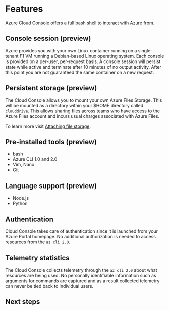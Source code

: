 # Features
Azure Cloud Console offers a full bash shell to interact with Azure from.

## Console session (preview)
Azure provides you with your own Linux container running on a single-tenant F1 VM running a Debian-based Linux operating system.
Each console is provided on a per-user, per-request basis. A console session will persist state while active and terminate after 10 minutes of 
no output activity. After this point you are not guaranteed the same container on a new request.

## Persistent storage (preview)
The Cloud Console allows you to mount your own Azure Files Storage. This will be mounted as a directory within your $HOME directory called `clouddrive`.
This allows sharing files across teams who have access to the Azure Files account and incurs usual charges associated with Azure Files.

To learn more visit [Attaching file storage](../How-to/acc-persisting-storage).

## Pre-installed tools (preview)
* bash
* Azure CLI 1.0 and 2.0
* Vim, Nano
* Git

## Language support (preview)
* Node.js
* Python

## Authentication
Cloud Console takes care of authentication since it is launched from your Azure Portal homepage. No additional authorization is needed to access resources from the `az cli 2.0`.

## Telemetry statistics
The Cloud Console collects telemetry through the `az cli 2.0` about what resources are being used. No personally identifiable information such as arguments for commands are captured and as a result collected telemetry can never be tied back to individual users.

## Next steps